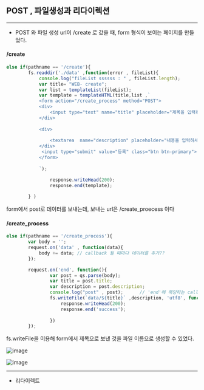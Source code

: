 ## POST , 파일생성과 리다이렉션


-------------------------------------

- POST 와 파일 생성
url이 /create 로 갔을 때, form 형식이 보이는 페이지를 만들었다.

#### /create

```javascript
else if(pathname == '/create'){
        fs.readdir('./data' ,function(error , fileList){
            console.log("fileList ssssss : " , fileList.length);
            var title= "WEB- create";
            var list = templateList(fileList);
            var template = templateHTML(title,list ,`
            <form action="/create_process" method="POST">
            <div>
                <input type="text" name="title" placeholder="제목을 입력하세요">
            </div>
            
            <div>
            
                <textarea  name="description" placeholder="내용을 입력하세요"></textarea>
            </div>
             <input type="submit" value="등록" class="btn btn-primary">
            </form>
            
            `);

                response.writeHead(200);
                response.end(template);
         
        } )

```

form에서 post로 데이터를 보내는데, 보내는 url은 /create_proecess 이다

#### /create_process

```javascript
else if(pathname == '/create_process'){
        var body = '';
        request.on('data' , function(data){
            body += data; // callback 될 때마다 데이터를 추가??
        });

        request.on('end', function(){
                var post = qs.parse(body);
                var title = post.title;
                var description = post.description;
                console.log("post" , post);      // 'end'에 해당하는 callback함수
                fs.writeFile(`data/${title}` ,description, 'utf8', function(err){
                    response.writeHead(200);
                    response.end('success');
                    
                })
        });

```

fs.writeFile을 이용해
form에서 제목으로 보낸 것을 파일 이름으로 생성할 수 있었다.

![image](https://user-images.githubusercontent.com/66653324/104668696-f0c35a00-571b-11eb-91ca-f93b4fa7104e.png)



![image](https://user-images.githubusercontent.com/66653324/104668780-1486a000-571c-11eb-9506-fddfe28b4cf6.png)

-------------------------------------------

- 리다이렉트

